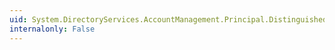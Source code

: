 ```yaml
---
uid: System.DirectoryServices.AccountManagement.Principal.DistinguishedName
internalonly: False
---
```

